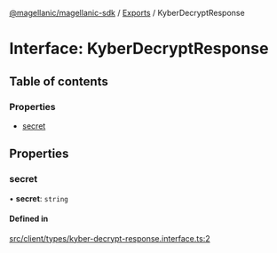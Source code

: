 [@magellanic/magellanic-sdk](../README.md) / [Exports](../modules.md) / KyberDecryptResponse

# Interface: KyberDecryptResponse

## Table of contents

### Properties

- [secret](KyberDecryptResponse.md#secret)

## Properties

### secret

• **secret**: `string`

#### Defined in

[src/client/types/kyber-decrypt-response.interface.ts:2](https://github.com/Magellanic-AI/magellanic-sdk-nodejs/blob/7e16304/src/client/types/kyber-decrypt-response.interface.ts#L2)
